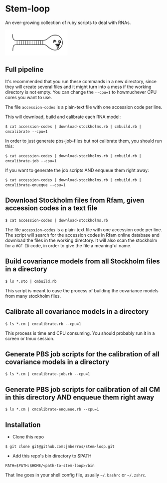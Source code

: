 # Stem-loop
An ever-growing collection of ruby scripts to deal with RNAs.

<img src="https://github.com/jmberros/stem-loop/blob/master/stem-loop.png" width="200">

## Full pipeline
It's recommended that you run these commands in a new directory, since they will create several files and it might turn into a mess if the working directory is not empty. You can change the `--cpu=1` to howmuchever CPU cores you want to use.

The file `accession-codes` is a plain-text file with one accession code per line.

This will download, build and calibrate each RNA model:
```shell
$ cat accession-codes | download-stockholms.rb | cmbuild.rb | cmcalibrate --cpu=1
```
In order to just generate pbs-job-files but not calibrate them, you should run this:
```shell
$ cat accession-codes | download-stockholms.rb | cmbuild.rb | cmcalibrate-job --cpu=1
```
If you want to generate the job scripts AND enqueue them right away:
```shell
$ cat accession-codes | download-stockholms.rb | cmbuild.rb | cmcalibrate-enueque --cpu=1
```

## Download Stockholm files from Rfam, given accession codes in a text file
```shell
$ cat accession-codes | download-stockholms.rb
```

The file `accession-codes` is a plain-text file with one accession code per line. The script will search for the accession codes in Rfam online database and download the files in the working directory. It will also scan the stockholm for a `#GF ID` code, in order to give the file a meaningful name.

## Build covariance models from all Stockholm files in a directory
```shell
$ ls *.sto | cmbuild.rb
```
This script is meant to ease the process of building the covariance models from many stockholm files.

## Calibrate all covariance models in a directory
```shell
$ ls *.cm | cmcalibrate.rb --cpu=1
```
This process is time and CPU consuming. You should probably run it in a screen or tmux session.

## Generate PBS job scripts for the calibration of all covariance models in a directory
```shell
$ ls *.cm | cmcalibrate-job.rb --cpu=1 
```

## Generate PBS job scripts for calibration of all CM in this directory AND enqueue them right away
```shell
$ ls *.cm | cmcalibrate-enqueue.rb --cpu=1 
```

## Installation
- Clone this repo
```shell
$ git clone git@github.com:jmberros/stem-loop.git
```
- Add this repo's bin directory to $PATH
```
PATH=$PATH:$HOME/<path-to-stem-loop>/bin
```
That line goes in your shell config file, usually `~/.bashrc` or `~/.zshrc`.

